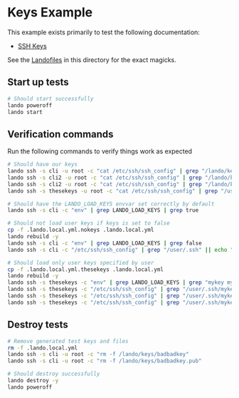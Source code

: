 Keys Example
============

This example exists primarily to test the following documentation:

* [SSH Keys](https://docs.devwithlando.io/config/ssh.html)

See the [Landofiles](http://docs.devwithlando.io/config/lando.html) in this directory for the exact magicks.

Start up tests
--------------

```bash
# Should start successfully
lando poweroff
lando start
```

Verification commands
---------------------

Run the following commands to verify things work as expected

```bash
# Should have our keys
lando ssh -s cli -u root -c "cat /etc/ssh/ssh_config" | grep "/lando/keys/badbadkey"
lando ssh -s cli2 -u root -c "cat /etc/ssh/ssh_config" | grep "/lando/keys/ppkey"
lando ssh -s cli2 -u root -c "cat /etc/ssh/ssh_config" | grep "/lando/keys/key with space"
lando ssh -s thesekeys -u root -c "cat /etc/ssh/ssh_config" | grep "/user/.ssh/mykey3"

# Should have the LANDO_LOAD_KEYS envvar set correctly by default
lando ssh -s cli -c "env" | grep LANDO_LOAD_KEYS | grep true

# Should not load user keys if keys is set to false
cp -f .lando.local.yml.nokeys .lando.local.yml
lando rebuild -y
lando ssh -s cli -c "env" | grep LANDO_LOAD_KEYS | grep false
lando ssh -s cli -c "/etc/ssh/ssh_config" | grep "/user/.ssh" || echo "$?" | grep 1

# Should load only user keys specified by user
cp -f .lando.local.yml.thesekeys .lando.local.yml
lando rebuild -y
lando ssh -s thesekeys -c "env" | grep LANDO_LOAD_KEYS | grep "mykey mykey2"
lando ssh -s thesekeys -c "/etc/ssh/ssh_config" | grep "/user/.ssh/mykey"
lando ssh -s thesekeys -c "/etc/ssh/ssh_config" | grep "/user/.ssh/mykey2"
lando ssh -s thesekeys -c "/etc/ssh/ssh_config" | grep "/user/.ssh/mykey3" || echo "$?" | grep 1
```

Destroy tests
-------------

```bash
# Remove generated test keys and files
rm -f .lando.local.yml
lando ssh -s cli -u root -c "rm -f /lando/keys/badbadkey"
lando ssh -s cli -u root -c "rm -f /lando/keys/badbadkey.pub"

# Should destroy successfully
lando destroy -y
lando poweroff
```
